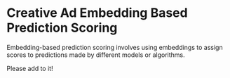 # Creative Ad Embedding Based Prediction Scoring

Embedding-based prediction scoring involves using embeddings to assign scores to predictions made by different models or algorithms.

Please add to it!
